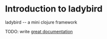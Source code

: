 # Introduction to ladybird
ladybird -- a mini clojure framework

TODO: write [great documentation](http://jacobian.org/writing/great-documentation/what-to-write/)
